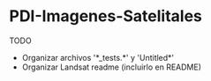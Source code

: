 # PDI-Imagenes-Satelitales

TODO

* Organizar archivos '\*_tests.\*' y 'Untitled\*'
* Organizar Landsat readme (incluirlo en README)
